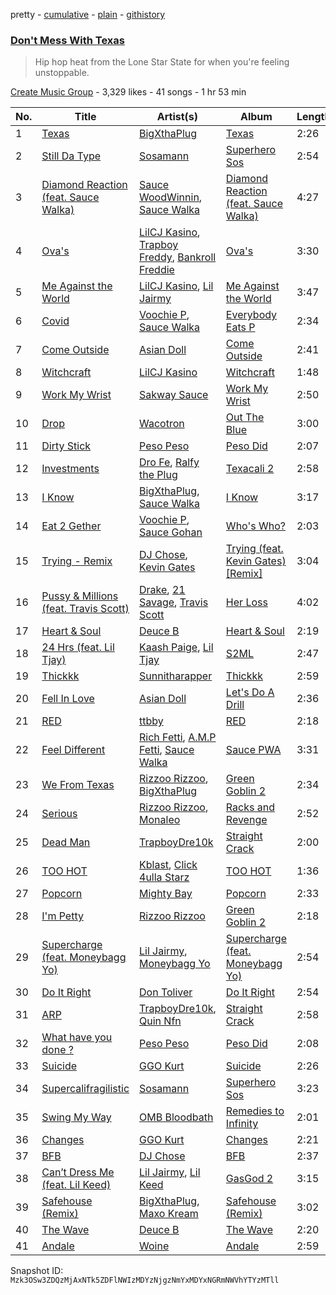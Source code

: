 pretty - [cumulative](/playlists/cumulative/1iiODxaiVpBp522dalIe9V.md) - [plain](/playlists/plain/1iiODxaiVpBp522dalIe9V) - [githistory](https://github.githistory.xyz/mackorone/spotify-playlist-archive/blob/main/playlists/plain/1iiODxaiVpBp522dalIe9V)

### [Don't Mess With Texas](https://open.spotify.com/playlist/1iiODxaiVpBp522dalIe9V)

> Hip hop heat from the Lone Star State for when you're feeling unstoppable.

[Create Music Group](https://open.spotify.com/user/5yxhjtdh364nu3usltc4act75) - 3,329 likes - 41 songs - 1 hr 53 min

| No. | Title | Artist(s) | Album | Length |
|---|---|---|---|---|
| 1 | [Texas](https://open.spotify.com/track/5b2vjIrKUkof35ghK511RK) | [BigXthaPlug](https://open.spotify.com/artist/6qxpnaukVayrQn6ViNvu9I) | [Texas](https://open.spotify.com/album/2JsQ8WWzDV4k0jLdKkHVzZ) | 2:26 |
| 2 | [Still Da Type](https://open.spotify.com/track/7cBxMW3rLFsgGOUiajaHor) | [Sosamann](https://open.spotify.com/artist/3Bj81IbILbuj2uEwWXMdXI) | [Superhero Sos](https://open.spotify.com/album/6ndKtEAg2SLWAhGd1GOZYo) | 2:54 |
| 3 | [Diamond Reaction \(feat\. Sauce Walka\)](https://open.spotify.com/track/0G30B6K8UNsMdLu3LTkmZy) | [Sauce WoodWinnin](https://open.spotify.com/artist/0KM3PbxAgPusbo0DqhoiJa), [Sauce Walka](https://open.spotify.com/artist/42yf4QkiE9a252krn9OUCb) | [Diamond Reaction \(feat\. Sauce Walka\)](https://open.spotify.com/album/0ypldIIPNftxbjkqlE8hwX) | 4:27 |
| 4 | [Ova's](https://open.spotify.com/track/0MmJzMzbCbozIdHFPVUBdN) | [LilCJ Kasino](https://open.spotify.com/artist/4pORMflJEUW1OYfNgiMLH5), [Trapboy Freddy](https://open.spotify.com/artist/2ZF0d4lkHLE6MIbVmpN6nN), [Bankroll Freddie](https://open.spotify.com/artist/20vLls6BmcHB0zEwpB91O2) | [Ova's](https://open.spotify.com/album/3yjv872eBPF1cOJox99tYz) | 3:30 |
| 5 | [Me Against the World](https://open.spotify.com/track/0wCIPR1DviDyQtt6s6oYGW) | [LilCJ Kasino](https://open.spotify.com/artist/4pORMflJEUW1OYfNgiMLH5), [Lil Jairmy](https://open.spotify.com/artist/2MqvNhgPzUzBXERkh00GDY) | [Me Against the World](https://open.spotify.com/album/6R35tWRtZV0OoodbrVw0q5) | 3:47 |
| 6 | [Covid](https://open.spotify.com/track/3z3ACSSyjVz1R71EhCSNN1) | [Voochie P](https://open.spotify.com/artist/4XxIlRzfz6UtWj0uYTlEy3), [Sauce Walka](https://open.spotify.com/artist/42yf4QkiE9a252krn9OUCb) | [Everybody Eats P](https://open.spotify.com/album/2MvBnhcmyA7ef97pP8whvo) | 2:34 |
| 7 | [Come Outside](https://open.spotify.com/track/7GUfVFTW0A0tJsfXOHSo9R) | [Asian Doll](https://open.spotify.com/artist/4guK7U9J36z76E1tWecJ0J) | [Come Outside](https://open.spotify.com/album/43KMwZRQfScNnsSKdjWliV) | 2:41 |
| 8 | [Witchcraft](https://open.spotify.com/track/6XAke3QcPH0KlGqBMgkUJs) | [LilCJ Kasino](https://open.spotify.com/artist/4pORMflJEUW1OYfNgiMLH5) | [Witchcraft](https://open.spotify.com/album/5j3vXKlDG0GOjiqPRdHKfp) | 1:48 |
| 9 | [Work My Wrist](https://open.spotify.com/track/5ZpNLPSYMYWys7MV4pG0lx) | [Sakway Sauce](https://open.spotify.com/artist/52GucuulJjB1K8v92o7Sz0) | [Work My Wrist](https://open.spotify.com/album/0heK6tpWfxBDjwuVt5xVAm) | 2:50 |
| 10 | [Drop](https://open.spotify.com/track/70rMznEjBdgtTsCJUAqPmv) | [Wacotron](https://open.spotify.com/artist/4CAL0nDGvLhUfQEpwSLnUz) | [Out The Blue](https://open.spotify.com/album/7JCHUjJqcigc9iu32GpJy8) | 3:00 |
| 11 | [Dirty Stick](https://open.spotify.com/track/7cME8wYPbix6cT0QoVynA7) | [Peso Peso](https://open.spotify.com/artist/4sUMXGoB71qnOF7H691QGj) | [Peso Did](https://open.spotify.com/album/7k77LKKkBn0XbkQjWtcc2q) | 2:07 |
| 12 | [Investments](https://open.spotify.com/track/0b2B7Wy1ESkhKRVkugGVuk) | [Dro Fe](https://open.spotify.com/artist/0JgRstxHntWC1kFPRXgaJd), [Ralfy the Plug](https://open.spotify.com/artist/1yI0tX9OnfOx9siPj8KNOO) | [Texacali 2](https://open.spotify.com/album/3Oyo1cTgV8cEw0QXCwzV04) | 2:58 |
| 13 | [I Know](https://open.spotify.com/track/4iPk2FPM9hZYHqtQsfEz6m) | [BigXthaPlug](https://open.spotify.com/artist/6qxpnaukVayrQn6ViNvu9I), [Sauce Walka](https://open.spotify.com/artist/42yf4QkiE9a252krn9OUCb) | [I Know](https://open.spotify.com/album/0sPpOYWKeLPeppdKyZy9W4) | 3:17 |
| 14 | [Eat 2 Gether](https://open.spotify.com/track/2TWMRmNYbMqV71pyKGZFUf) | [Voochie P](https://open.spotify.com/artist/4XxIlRzfz6UtWj0uYTlEy3), [Sauce Gohan](https://open.spotify.com/artist/05tdr8wxoalGhDOMx38FhL) | [Who's Who?](https://open.spotify.com/album/2yy04WQy8VxUUGAKcCm8ee) | 2:03 |
| 15 | [Trying \- Remix](https://open.spotify.com/track/6wnxSlwXdqPD5nUyOIxyKu) | [DJ Chose](https://open.spotify.com/artist/28Jt29jw6Smc3ZkzALTouq), [Kevin Gates](https://open.spotify.com/artist/1gPhS1zisyXr5dHTYZyiMe) | [Trying \(feat\. Kevin Gates\) \[Remix\]](https://open.spotify.com/album/5plqxzmegAFVguOWw9N9bu) | 3:04 |
| 16 | [Pussy & Millions \(feat\. Travis Scott\)](https://open.spotify.com/track/2KLwPaRDOB87XOYAT2fgxh) | [Drake](https://open.spotify.com/artist/3TVXtAsR1Inumwj472S9r4), [21 Savage](https://open.spotify.com/artist/1URnnhqYAYcrqrcwql10ft), [Travis Scott](https://open.spotify.com/artist/0Y5tJX1MQlPlqiwlOH1tJY) | [Her Loss](https://open.spotify.com/album/5MS3MvWHJ3lOZPLiMxzOU6) | 4:02 |
| 17 | [Heart & Soul](https://open.spotify.com/track/5hRb4sKsmqQ9eTo3FWs8Et) | [Deuce B](https://open.spotify.com/artist/1Ii4hkVp16i905iO1AbkLO) | [Heart & Soul](https://open.spotify.com/album/5mRUetFQWe9v16xo1cVt0o) | 2:19 |
| 18 | [24 Hrs \(feat\. Lil Tjay\)](https://open.spotify.com/track/5shQWg4uYedbUEoqnwG5ds) | [Kaash Paige](https://open.spotify.com/artist/0f2YkMXwFNJNSX7MymevKE), [Lil Tjay](https://open.spotify.com/artist/6jGMq4yGs7aQzuGsMgVgZR) | [S2ML](https://open.spotify.com/album/1G51luYDLyckmDyBuntQdL) | 2:47 |
| 19 | [Thickkk](https://open.spotify.com/track/66ud8D8QKB989APuehQYRR) | [Sunnitharapper](https://open.spotify.com/artist/2KpLGbnpFTj3QUUSlB2mQO) | [Thickkk](https://open.spotify.com/album/1y8ZHVRa382U8PoR9A7sKY) | 2:59 |
| 20 | [Fell In Love](https://open.spotify.com/track/31DJl0dgDvWnhzn1pBf6pq) | [Asian Doll](https://open.spotify.com/artist/4guK7U9J36z76E1tWecJ0J) | [Let's Do A Drill](https://open.spotify.com/album/2ZlRq32UQiZYPYt6VkPaRl) | 2:36 |
| 21 | [RED](https://open.spotify.com/track/7mnqnuI1BDeNPyg07ITELr) | [ttbby](https://open.spotify.com/artist/7iQZSmY2GLAivue7ty2MRi) | [RED](https://open.spotify.com/album/1hzbe1GnS3mqf0jE8szpTT) | 2:18 |
| 22 | [Feel Different](https://open.spotify.com/track/059gyxIwxqj5NVTMJESCLs) | [Rich Fetti](https://open.spotify.com/artist/0fvWAbOeL2c5E9QgBApz5G), [A.M.P Fetti](https://open.spotify.com/artist/45WdnZ8Cgq2znxo8vbuxls), [Sauce Walka](https://open.spotify.com/artist/42yf4QkiE9a252krn9OUCb) | [Sauce PWA](https://open.spotify.com/album/6jLxWSwSrWxo7UFAg59iPT) | 3:31 |
| 23 | [We From Texas](https://open.spotify.com/track/2UYfji7b8bDJSsO4MJ6AP7) | [Rizzoo Rizzoo](https://open.spotify.com/artist/2zaB41HXDxNghkA6X0fgXT), [BigXthaPlug](https://open.spotify.com/artist/6qxpnaukVayrQn6ViNvu9I) | [Green Goblin 2](https://open.spotify.com/album/2wtEydAFgSXpRJyDV0WAoU) | 2:34 |
| 24 | [Serious](https://open.spotify.com/track/3WDLhFIaXFr2KOVulwANBk) | [Rizzoo Rizzoo](https://open.spotify.com/artist/2zaB41HXDxNghkA6X0fgXT), [Monaleo](https://open.spotify.com/artist/2sflbTtCirog5VxD6jPAfb) | [Racks and Revenge](https://open.spotify.com/album/2PgvaQBw2skV1mS920qLuq) | 2:52 |
| 25 | [Dead Man](https://open.spotify.com/track/4Jf8WQfYeyCovUwbzWW4pM) | [TrapboyDre10k](https://open.spotify.com/artist/5HWorG0e96YIZj95zBgGm9) | [Straight Crack](https://open.spotify.com/album/4XbJKPVbGX1WLx7EgzjCfp) | 2:00 |
| 26 | [TOO HOT](https://open.spotify.com/track/4oTu4P58BrYFqTEJgoGsqk) | [Kblast](https://open.spotify.com/artist/3WyzXUbSj6GlWl379WjHOU), [Click 4ulla Starz](https://open.spotify.com/artist/67vcv6wobz42gkfbRF75bl) | [TOO HOT](https://open.spotify.com/album/3nBFUVpX5Fp4AHmmQWYFLU) | 1:36 |
| 27 | [Popcorn](https://open.spotify.com/track/6z06MoWV3M3VS3LlZtbzFA) | [Mighty Bay](https://open.spotify.com/artist/6vAbPprzkLR2v8FpTgyYcV) | [Popcorn](https://open.spotify.com/album/7H5I29bNrBp149OvrvswFa) | 2:33 |
| 28 | [I'm Petty](https://open.spotify.com/track/4CtwtCc48kq8fUKgwUSeKW) | [Rizzoo Rizzoo](https://open.spotify.com/artist/2zaB41HXDxNghkA6X0fgXT) | [Green Goblin 2](https://open.spotify.com/album/2wtEydAFgSXpRJyDV0WAoU) | 2:18 |
| 29 | [Supercharge \(feat\. Moneybagg Yo\)](https://open.spotify.com/track/5UoKOaI2Dg2a9Qgw5TsStq) | [Lil Jairmy](https://open.spotify.com/artist/2MqvNhgPzUzBXERkh00GDY), [Moneybagg Yo](https://open.spotify.com/artist/3tJoFztHeIJkJWMrx0td2f) | [Supercharge \(feat\. Moneybagg Yo\)](https://open.spotify.com/album/07ODE2Qy9EfewM8DVkW7ST) | 2:54 |
| 30 | [Do It Right](https://open.spotify.com/track/4ZevD501qZiFK7FY8DFn0V) | [Don Toliver](https://open.spotify.com/artist/4Gso3d4CscCijv0lmajZWs) | [Do It Right](https://open.spotify.com/album/6v0yp2gWW4rFao7LtIA8RR) | 2:54 |
| 31 | [ARP](https://open.spotify.com/track/0Fy9R6vmNVvQ7tNnPwnAUw) | [TrapboyDre10k](https://open.spotify.com/artist/5HWorG0e96YIZj95zBgGm9), [Quin Nfn](https://open.spotify.com/artist/3M1quhETLChtt9NHKVaajX) | [Straight Crack](https://open.spotify.com/album/4XbJKPVbGX1WLx7EgzjCfp) | 2:58 |
| 32 | [What have you done ?](https://open.spotify.com/track/0YxLwNMephrb0qmq1INCAv) | [Peso Peso](https://open.spotify.com/artist/4sUMXGoB71qnOF7H691QGj) | [Peso Did](https://open.spotify.com/album/7k77LKKkBn0XbkQjWtcc2q) | 2:08 |
| 33 | [Suicide](https://open.spotify.com/track/1RKdIAB2mgaelPCxbOO9Aj) | [GGO Kurt](https://open.spotify.com/artist/0vz5Vjiz8a9dq9PEBACdRG) | [Suicide](https://open.spotify.com/album/7McDjv1gNIYgXp4HifR0yJ) | 2:26 |
| 34 | [Supercalifragilistic](https://open.spotify.com/track/4ubr1Roh7kvfdOQeWDPqhW) | [Sosamann](https://open.spotify.com/artist/3Bj81IbILbuj2uEwWXMdXI) | [Superhero Sos](https://open.spotify.com/album/6ndKtEAg2SLWAhGd1GOZYo) | 3:23 |
| 35 | [Swing My Way](https://open.spotify.com/track/5fgLfB1OLEBicOdAPRsVdp) | [OMB Bloodbath](https://open.spotify.com/artist/791JV2CttYVOeGa9F6Kdu3) | [Remedies to Infinity](https://open.spotify.com/album/28roxWS4vv1bFtsAaNdyU8) | 2:01 |
| 36 | [Changes](https://open.spotify.com/track/1s9rgcbDm2D0bwwhzNXuzD) | [GGO Kurt](https://open.spotify.com/artist/0vz5Vjiz8a9dq9PEBACdRG) | [Changes](https://open.spotify.com/album/51Ywhmq5eOiv9UG6w73feW) | 2:21 |
| 37 | [BFB](https://open.spotify.com/track/1eSljldFMRJETJlrBIXuFI) | [DJ Chose](https://open.spotify.com/artist/28Jt29jw6Smc3ZkzALTouq) | [BFB](https://open.spotify.com/album/26i1gcpKsET3toSjvddM9b) | 2:37 |
| 38 | [Can’t Dress Me \(feat\. Lil Keed\)](https://open.spotify.com/track/3i8akyijBwNtRwT5KK6kSU) | [Lil Jairmy](https://open.spotify.com/artist/2MqvNhgPzUzBXERkh00GDY), [Lil Keed](https://open.spotify.com/artist/3uJx5SnOM59Li7lCxA3b29) | [GasGod 2](https://open.spotify.com/album/30ZkAc4eDuAOPnlZkpVQKq) | 3:15 |
| 39 | [Safehouse \(Remix\)](https://open.spotify.com/track/1skdWyEVQXHMVGagZIahpi) | [BigXthaPlug](https://open.spotify.com/artist/6qxpnaukVayrQn6ViNvu9I), [Maxo Kream](https://open.spotify.com/artist/6xS5PpBWaVYraexEkEjjXv) | [Safehouse \(Remix\)](https://open.spotify.com/album/5wuq0OD9nAY88wyniP5XxE) | 3:02 |
| 40 | [The Wave](https://open.spotify.com/track/2BquWRRhieU2XORE5PzbRH) | [Deuce B](https://open.spotify.com/artist/1Ii4hkVp16i905iO1AbkLO) | [The Wave](https://open.spotify.com/album/7gSAT7MqNJQg26bQUv207V) | 2:20 |
| 41 | [Andale](https://open.spotify.com/track/0FIUx14haK5nYVm6FDV4hi) | [Woine](https://open.spotify.com/artist/4Kh6WXjCUHN6ueN5iJCEtQ) | [Andale](https://open.spotify.com/album/2MLBGRj7TQRkCNqmySasMc) | 2:59 |

Snapshot ID: `Mzk3OSw3ZDQzMjAxNTk5ZDFlNWIzMDYzNjgzNmYxMDYxNGRmNWVhYTYzMTll`
